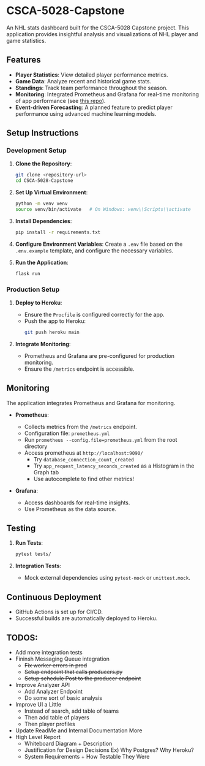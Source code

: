 # CSCA-5028-Capstone

An NHL stats dashboard built for the CSCA-5028 Capstone project. This application provides insightful analysis and visualizations of NHL player and game statistics.

## Features

- **Player Statistics**: View detailed player performance metrics.
- **Game Data**: Analyze recent and historical game stats.
- **Standings**: Track team performance throughout the season.
- **Monitoring**: Integrated Prometheus and Grafana for real-time monitoring of app performance (see [this repo](https://github.com/RescuedBuffalo/nhl-reporting-prometheus)).
- **Event-driven Forecasting**: A planned feature to predict player performance using advanced machine learning models.

## Setup Instructions

### Development Setup

1. **Clone the Repository**:
    ```bash
    git clone <repository-url>
    cd CSCA-5028-Capstone
    ```

2. **Set Up Virtual Environment**:
    ```bash
    python -m venv venv
    source venv/bin/activate   # On Windows: venv\\Scripts\\activate
    ```

3. **Install Dependencies**:
    ```bash
    pip install -r requirements.txt
    ```

4. **Configure Environment Variables**:
    Create a `.env` file based on the `.env.example` template, and configure the necessary variables.

5. **Run the Application**:
    ```bash
    flask run
    ```

### Production Setup

1. **Deploy to Heroku**:
    - Ensure the `Procfile` is configured correctly for the app.
    - Push the app to Heroku:
      ```bash
      git push heroku main
      ```

2. **Integrate Monitoring**:
    - Prometheus and Grafana are pre-configured for production monitoring.
    - Ensure the `/metrics` endpoint is accessible.

## Monitoring

The application integrates Prometheus and Grafana for monitoring.

- **Prometheus**:
  - Collects metrics from the `/metrics` endpoint.
  - Configuration file: `prometheus.yml`
  - Run `prometheus --config.file=prometheus.yml` from the root directory
  - Access prometheus at `http://localhost:9090/`
    - Try `database_connection_count_created`
    - Try `app_request_latency_seconds_created` as a Histogram in the Graph tab
    - Use autocomplete to find other metrics!

- **Grafana**:
  - Access dashboards for real-time insights.
  - Use Prometheus as the data source.

## Testing

1. **Run Tests**:
    ```bash
    pytest tests/
    ```

2. **Integration Tests**:
    - Mock external dependencies using `pytest-mock` or `unittest.mock`.

## Continuous Deployment

- GitHub Actions is set up for CI/CD.
- Successful builds are automatically deployed to Heroku.

## TODOS:
- Add more integration tests
- Fininsh Messaging Queue integration
    - ~~Fix worker errors in prod~~
    - ~~Setup endpoint that calls producers.py~~
    - ~~Setup schedule Post to the producer endpoint~~
- Improve Analyzer API
    - Add Analyzer Endpoint
    - Do some sort of basic analysis
- Improve UI a Little
    - Instead of search, add table of teams
    - Then add table of players
    - Then player profiles
- Update ReadMe and Internal Documentation More
- High Level Report
    - Whiteboard Diagram + Description
    - Justification for Design Decisions
        Ex) Why Postgres? Why Heroku?
    - System Requirements + How Testable They Were
